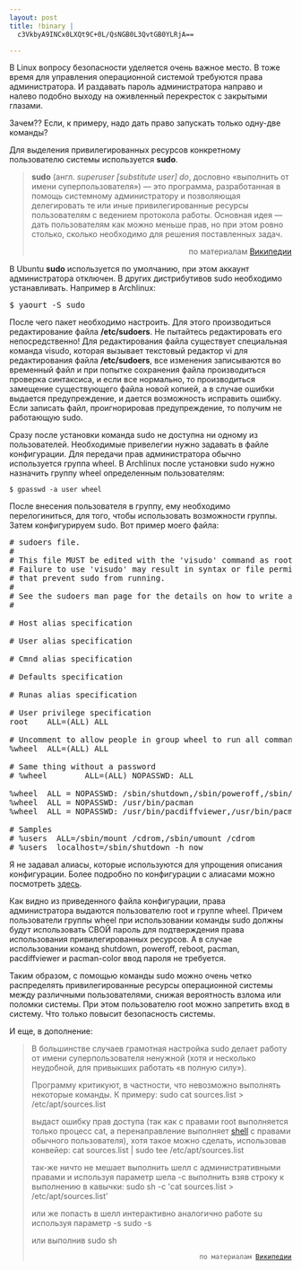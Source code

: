 ```yaml
--- 
layout: post
title: !binary |
  c3VkbyA9INCx0LXQt9C+0L/QsNGB0L3QvtGB0YLRjA==

---
```

В Linux вопросу безопасности уделяется очень важное место. В тоже время для управления операционной системой требуются права администратора. И раздавать пароль администратора направо и налево подобно выходу на оживленный перекресток с закрытыми глазами.

Зачем?? Если, к примеру, надо дать право запускать только одну-две команды?
<!--more-->
Для выделения привилегированных ресурсов конкретному пользователю системы используется <strong>sudo</strong>.
<blockquote><strong>sudo</strong> (англ. <em><span lang="en" xml:lang="en">superuser [substitute user] do</span></em>, дословно «выполнить от имени <span class="mw-redirect">суперпользователя</span>») — это программа, разработанная в помощь системному администратору и позволяющая делегировать те или иные привилегированные ресурсы пользователям с ведением протокола работы. Основная идея — дать пользователям как можно меньше прав, но при этом ровно столько, сколько необходимо для решения поставленных задач.
<p style="text-align: right;">по материалам <a href="http://ru.wikipedia.org/wiki/Sudo" target="_blank">Википедии</a></p>
</blockquote>
В Ubuntu <strong>sudo</strong> используется по умолчанию, при этом аккаунт администратора отключен. В других дистрибутивов sudo необходимо устанавливать. Например в Archlinux:
<pre>$ yaourt -S sudo</pre>

После чего пакет необходимо настроить. Для этого производиться редактирование файла <strong>/etc/sudoers</strong>. Не пытайтесь редактировать его непосредственно! Для редактирования файла существует специальная команда visudo, которая вызывает текстовый редактор vi для редактирования файла <strong>/etc/sudoers</strong>, все изменения записываются во временный файл и при попытке сохранения файла производиться проверка синтаксиса, и если все нормально, то производиться замещение существующего файла новой копией, а в случае ошибки выдается предупреждение, и дается возможность исправить ошибку. Если записать файл, проигнорировав предупреждение, то получим не работающую sudo.

Сразу после установки команда sudo не доступна ни одному из пользователей. Необходимые привелегии нужно задавать в файле конфигурации. Для передачи прав администратора обычно используется группа wheel. В Archlinux после установки sudo нужно назначить группу wheel определенным пользователям:
<pre><code>$ gpasswd -a user wheel</code></pre>

После внесения пользователя в группу, ему необходимо перелогиниться, для того, чтобы использовать возможности группы. Затем конфигурируем sudo. Вот пример моего файла:
<pre># sudoers file.
#
# This file MUST be edited with the 'visudo' command as root.
# Failure to use 'visudo' may result in syntax or file permission errors
# that prevent sudo from running.
#
# See the sudoers man page for the details on how to write a sudoers file.
#

# Host alias specification

# User alias specification

# Cmnd alias specification

# Defaults specification

# Runas alias specification

# User privilege specification
root    ALL=(ALL) ALL

# Uncomment to allow people in group wheel to run all commands
%wheel  ALL=(ALL) ALL

# Same thing without a password
# %wheel        ALL=(ALL) NOPASSWD: ALL

%wheel  ALL = NOPASSWD: /sbin/shutdown,/sbin/poweroff,/sbin/reboot
%wheel  ALL = NOPASSWD: /usr/bin/pacman
%wheel  ALL = NOPASSWD: /usr/bin/pacdiffviewer,/usr/bin/pacman-color

# Samples
# %users  ALL=/sbin/mount /cdrom,/sbin/umount /cdrom
# %users  localhost=/sbin/shutdown -h now</pre>

Я не задавал алиасы, которые используются для упрощения описания конфигурации. Более подробно по конфигурации с алиасами можно посмотреть <a href="http://apicom.org.ua/blog/2009/01/09/sudo-ili-ne-sudo/" target="_blank">здесь</a>.

Как видно из приведенного файла конфигурации, права администратора выдаются пользователю root и группе wheel. Причем пользователи группы wheel при использовании команды sudo должны будут использовать СВОЙ пароль для подтверждения права использования привилегированных ресурсов. А в случае использовании команд shutdown, poweroff, reboot, pacman, pacdiffviewer и pacman-color ввод пароля не требуется.

Таким образом, с помощью команды sudo можно очень четко распределять привилегированные ресурсы операционной системы между различными пользователями, снижая вероятность взлома или поломки системы. При этом пользователю root можно запретить вход в систему. Что только повысит безопасность системы.

И еще, в дополнение:
<blockquote>В большинстве случаев грамотная настройка sudo делает работу от имени суперпользователя ненужной (хотя и несколько неудобной, для привыкших работать «в полную силу»).

Программу критикуют, в частности, что невозможно выполнять некоторые команды. К примеру:
    sudo cat sources.list &gt; /etc/apt/sources.list

выдаст ошибку прав доступа (так как с правами root выполняется только процесс cat, а перенаправление выполняет <a title="Командная оболочка UNIX" href="http://ru.wikipedia.org/wiki/%D0%9A%D0%BE%D0%BC%D0%B0%D0%BD%D0%B4%D0%BD%D0%B0%D1%8F_%D0%BE%D0%B1%D0%BE%D0%BB%D0%BE%D1%87%D0%BA%D0%B0_UNIX">shell</a> с правами обычного пользователя), хотя такое можно сделать, использовав конвейер:
    cat sources.list | sudo tee /etc/apt/sources.list

так-же ничто не мешает выполнить шелл с административными правами и используя параметр шела -с выполнить взяв строку к выполнению в кавычки:
    sudo sh -c 'cat sources.list &gt; /etc/apt/sources.list'

или же попасть в шелл интерактивно аналогично работе su используя параметр -s
    sudo -s

или выполнив
    sudo sh
<p style="text-align: right;"><code>по материалам <a href="http://ru.wikipedia.org/wiki/Sudo" target="_blank">Википедии</a></code></p>
</blockquote>
